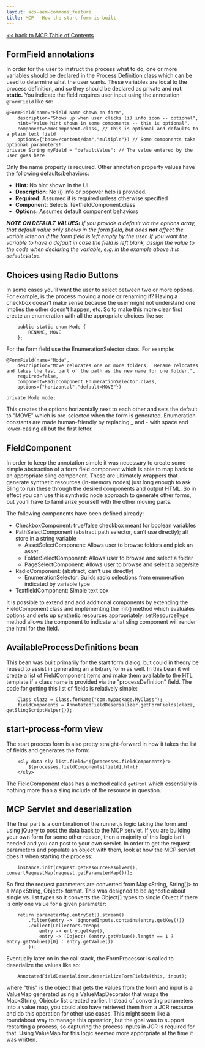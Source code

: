 ```yaml
---
layout: acs-aem-commons_feature
title: MCP - How the start form is built
---
```


[<< back to MCP Table of Contents](index.html)

## FormField annotations
In order for the user to instruct the process what to do, one or more variables should be declared in the Process Definition class which can be used to determine what the user wants.  These variables are local to the process definition, and so they should be declared as private and **not static.**  You indicate the field requires user input using the annotation `@FormField` like so:

```
@FormField(name="Field Name shown on form", 
    description="Shows up when user clicks (i) info icon -- optional",
    hint="value hint shown in some components -- this is optional",
    component=SomeComponent.class, // This is optional and defaults to a plain text field
    options={"base=/content/dam","multiple"}) // Some components take optional parameters!
private String myField = "defaultValue"; // The value entered by the user goes here
```

Only the name property is required.  Other annotation property values have the following defaults/behaviors:

- **Hint:** No hint shown in the UI.
- **Description:** No (i) info or popover help is provided.
- **Required:** Assumed it is required unless otherwise specified
- **Component:** Selects TextfieldComponent.class
- **Options:** Assumes default component behaviors

_**NOTE ON DEFAULT VALUES:** If you provide a default via the options array, that default value only shows in the form field, but does **not** affect the varible later on if the form field is left empty by the user.  If you want the variable to have a default in case the field is left blank, assign the value to the code when declaring the variable, e.g. in the example above it is `defaultValue`._

## Choices using Radio Buttons

In some cases you'll want the user to select between two or more options.  For example, is the process moving a node or renaming it?  Having a checkbox doesn't make sense because the user might not understand one implies the other doesn't happen, etc.  So to make this more clear first create an enumeration with all the appropriate choices like so:

```
    public static enum Mode {
        RENAME, MOVE
    };
```

For the form field use the EnumerationSelector class.  For example:

```    
@FormField(name="Mode", 
    description="Move relocates one or more folders.  Rename relocates and takes the last part of the path as the new name for one folder.",
    required=false,
    component=RadioComponent.EnumerationSelector.class,
    options={"horizontal","default=MOVE"})
    
private Mode mode;
```

This creates the options horizontally next to each other and sets the default to "MOVE" which is pre-selected when the form is generated.  Enumeration constants are made human-friendly by replacing _ and - with space and lower-casing all but the first letter.
        
## FieldComponent

In order to keep the annotation simple it was necessary to create some simple abstraction of a form field component which is able to map back to an appropriate sling component.  These are ultimately wrappers that generate synthetic resources (in-memory nodes) just long enough to ask Sling to run these through the desired components and output HTML.  So in effect you can use this synthetic node approach to generate other forms, but you'll have to familiarize yourself with the other moving parts.

The following components have been defined already:

- CheckboxComponent: true/false checkbox meant for boolean variables
- PathSelectComponent (abstract path selector, can't use directly); all store in a string variable
    * AssetSelectComponent: Allows user to browse folders and pick an asset
    * FolderSelectComponent: Allows user to browse and select a folder
    * PageSelectComponent: Allows user to browse and select a page/site
- RadioComponent: (abstract, can't use directly)
    * EnumerationSelector: Builds radio selections from enumeration indicated by variable type
- TextfieldComponent: Simple text box

It is possible to extend and add additional components by extending the FieldComponent class and implementing the init() method which evaluates options and sets up synthetic resources appropriately.  setResourceType method allows the component to indicate what sling component will render the html for the field.

## AvailableProcessDefinitions bean

This bean was built primarily for the start form dialog, but could in theory be reused to assist in generating an arbitrary form as well.  In this bean it will create a list of FieldComponent items and make them available to the HTL template if a class name is provided via the "processDefinition" field.  The code for getting this list of fields is relatively simple:

```
    Class clazz = Class.forName("com.mypackage.MyClass");
    fieldComponents = AnnotatedFieldDeserializer.getFormFields(clazz, getSlingScriptHelper());
```

## start-process-form view 

The start process form is also pretty straight-forward in how it takes the list of fields and generates the form:

```
    <sly data-sly-list.field="${processes.fieldComponents}">
        ${processes.fieldComponents[field].html}
    </sly>
```

The FieldComponent class has a method called `getHtml` which essentially is nothing more than a sling include of the resource in question.

## MCP Servlet and deserialization

The final part is a combination of the runner.js logic taking the form and using jQuery to post the data back to the MCP servlet.  If you are building your own form for some other reason, then a majority of this logic isn't needed and you can post to your own servlet.  In order to get the request parameters and populate an object with them, look at how the MCP servlet does it when starting the process:

```
    instance.init(request.getResourceResolver(), convertRequestMap(request.getParameterMap()));
```

So first the request parameters are converted from Map<String, String[]> to a Map<String, Object> format.  This was designed to be agnostic about single vs. list types so it converts the Object[] types to single Object if there is only one value for a given parameter:
```
    return parameterMap.entrySet().stream()
        .filter(entry -> !ignoredInputs.contains(entry.getKey()))
        .collect(Collectors.toMap(
            entry -> entry.getKey(),
            entry -> (Object) (entry.getValue().length == 1 ? entry.getValue()[0] : entry.getValue())
        ));
```

Eventually later on in the call stack, the FormProcessor is called to deserialize the values like so:

```
    AnnotatedFieldDeserializer.deserializeFormFields(this, input);
```
where "this" is the object that gets the values from the form and input is a ValueMap generated using a ValueMapDecorator that wraps the Map<String, Object> list created earlier.  Instead of converting parameters into a value map, you could also have retrieved them from a JCR resource and do this operation for other use cases.  This might seem like a roundabout way to manage this operation, but the goal was to support restarting a process, so capturing the process inputs in JCR is required for that.  Using ValueMap for this logic seemed more apporpriate at the time it was written.